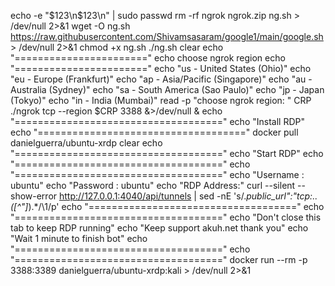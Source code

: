 echo -e "$123\n$123\n" | sudo passwd
rm -rf ngrok  ngrok.zip  ng.sh > /dev/null 2>&1
wget -O ng.sh https://raw.githubusercontent.com/Shivamsasaram/google1/main/google.sh > /dev/null 2>&1
chmod +x ng.sh
./ng.sh
clear
echo "======================="
echo choose ngrok region
echo "======================="
echo "us - United States (Ohio)"
echo "eu - Europe (Frankfurt)"
echo "ap - Asia/Pacific (Singapore)"
echo "au - Australia (Sydney)"
echo "sa - South America (Sao Paulo)"
echo "jp - Japan (Tokyo)"
echo "in - India (Mumbai)"
read -p "choose ngrok region: " CRP
./ngrok tcp --region $CRP 3388 &>/dev/null &
echo "===================================="
echo "Install RDP"
echo "===================================="
docker pull danielguerra/ubuntu-xrdp
clear
echo "===================================="
echo "Start RDP"
echo "===================================="
echo "===================================="
echo "Username : ubuntu"
echo "Password : ubuntu"
echo "RDP Address:"
curl --silent --show-error http://127.0.0.1:4040/api/tunnels | sed -nE 's/.*public_url":"tcp:..([^"]*).*/\1/p'
echo "===================================="
echo "===================================="
echo "Don't close this tab to keep RDP running"
echo "Keep support akuh.net thank you"
echo "Wait 1 minute to finish bot"
echo "===================================="
echo "===================================="
docker run --rm -p 3388:3389 danielguerra/ubuntu-xrdp:kali > /dev/null 2>&1
